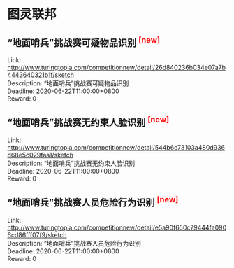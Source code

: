 # 图灵联邦



## “地面哨兵”挑战赛可疑物品识别 <sup style="color:red">[new]<sup>  

Link: http://www.turingtopia.com/competitionnew/detail/26d840236b034e07a7b4443640321b1f/sketch  
Description: “地面哨兵”挑战赛可疑物品识别  
Deadline: 2020-06-22T11:00:00+0800  
Reward: 0  


## “地面哨兵”挑战赛无约束人脸识别 <sup style="color:red">[new]<sup>  

Link: http://www.turingtopia.com/competitionnew/detail/544b6c73103a480d936d68e5c029faa1/sketch  
Description: “地面哨兵”挑战赛无约束人脸识别  
Deadline: 2020-06-22T11:00:00+0800  
Reward: 0  


## “地面哨兵”挑战赛人员危险行为识别 <sup style="color:red">[new]<sup>  

Link: http://www.turingtopia.com/competitionnew/detail/e5a90f650c79444fa0906cd86fff07f9/sketch  
Description: “地面哨兵”挑战赛人员危险行为识别  
Deadline: 2020-06-22T11:00:00+0800  
Reward: 0  

